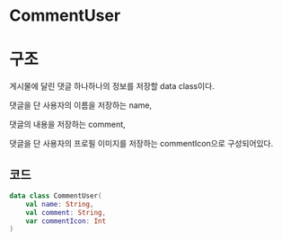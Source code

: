 CommentUser
=
# 구조
게시물에 달린 댓글 하나하나의 정보를 저장할 data class이다.

댓글을 단 사용자의 이름을 저장하는 name,

댓글의 내용을 저장하는 comment,

댓글을 단 사용자의 프로필 이미지를 저장하는 commentIcon으로 구성되어있다.

## 코드
```kotlin
data class CommentUser(
    val name: String,
    val comment: String,
    var commentIcon: Int
)
```

